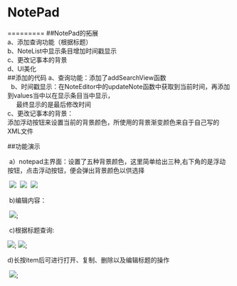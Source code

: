 # NotePad
=========
##NotePad的拓展<br>
   a、添加查询功能（根据标题）<br>
   b、NoteList中显示条目增加时间戳显示<br>
   c、更改记事本的背景<br>
   d、UI美化<br>
##添加的代码
   a、查询功能：添加了addSearchView函数<br>
   b、时间戳显示：在NoteEditor中的updateNote函数中获取到当前时间，再添加到values当中以在显示条目当中显示，<br>
      最终显示的是最后修改时间  <br>
   c、更改记事本的背景：<br>
      添加浮动按钮来设置当前的背景颜色，所使用的背景渐变颜色来自于自己写的XML文件<br>
      
##功能演示

  a）notepad主界面：设置了五种背景颜色，这里简单给出三种,右下角的是浮动按钮，点击浮动按钮，便会弹出背景颜色以供选择
  
  ![](https://github.com/hmh35/notepad/blob/master/screen/mainscreen.png)
  ![](https://github.com/hmh35/notepad/blob/master/screen/mainscreen2.png) 
  ![](https://github.com/hmh35/notepad/blob/master/screen/mainscreen3.png)
  
  b)编辑内容：
  
  ![](https://github.com/hmh35/notepad/blob/master/screen/edit.png);
  
  c)根据标题查询:
  
  ![](https://github.com/hmh35/notepad/blob/master/screen/search.png);
  ![](https://github.com/hmh35/notepad/blob/master/screen/search.png);
  
  d)长按item后可进行打开、复制、删除以及编辑标题的操作
  
  ![](https://github.com/hmh35/notepad/blob/master/screen/edit2.png);
